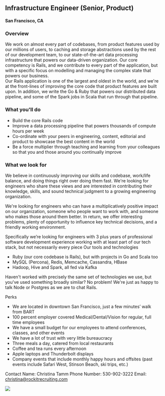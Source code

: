 ## Infrastructure Engineer (Senior, Product)
#### San Francisco, CA

### Overview
We work on almost every part of codebases, from product features used by our millions of users, to caching and storage abstractions used by the rest of our development team, to our state-of-the-art data processing infrastructure that powers our data-driven organization. Our core competency is Rails, and we contribute to every part of the application, but with a specific focus on modelling and managing the complex state that powers our business.  
Our Rails application is one of the largest and oldest in the world, and we're at the front-lines of improving the core code that product features are built upon. In addition, we write the Go & Ruby that powers our distributed data pipeline, and some of the Spark jobs in Scala that run through that pipeline.

### What you'll do
+	Build the core Rails code
+	Improve a data processing pipeline that powers thousands of compute hours per week
+	Co-ordinate with your peers in engineering, content, editorial and product to showcase the best content in the world
+	Be a force multiplier through teaching and learning from your colleagues so that you and those around you continually improve

### What we look for
We believe in continuously improving our skills and codebase, work/life balance, and doing things right over doing them fast. We're looking for engineers who share these views and are interested in contributing their knowledge, skills, and sound technical judgment to a growing engineering organization.

We're looking for engineers who can have a multiplicatively positive impact on our organization, someone who people want to work with, and someone who makes those around them better.
In return, we offer interesting problems, plenty of opportunity to influence key technical decisions, and a friendly working environment.

Specifically we’re looking for engineers with 3 plus years of professional software development experience working with at least part of our tech stack, but not necessarily every piece
Our tools and technologies
+	Ruby (our core codebase is Rails), but with projects in Go and Scala too
+	MySQL (Percona), Redis, Memcache, Cassandra, HBase
+	Hadoop, Hive and Spark, all fed via Kafka

Haven't worked with precisely the same set of technologies we use, but you've used something broadly similar? No problem! We're just as happy to talk Node or Postgres as we are to chat Rails.

Perks
+	We are located in downtown San Francisco, just a few minutes’ walk from BART
+	100 percent employer covered Medical/Dental/Vision for regular, full time employees
+	We have a small budget for our employees to attend conferences, classes, and other events
+	We have a lot of trust with very little bureaucracy
+	Three meals a day, catered from local restaurants
+	Coffee and tea runs every afternoon
+	Apple laptops and Thunderbolt displays
+	Company events that include monthly happy hours and offsites (past events include Safari West, Stinson Beach, ski trips, etc.)

Contact
Name: Christina Tamm
Phone Number: 530-902-3222
Email: christina@rockitrecruiting.com


[<img src='https://dabuttonfactory.com/button.png?t=Apply&f=Calibri-Bold&ts=24&tc=fff&tshs=1&tshc=000&hp=20&vp=8&c=5&bgt=gradient&bgc=3d85c6&ebgc=073763'>](https://letsrockit.co/users/auth/github?job_id=u2nyawjk-infrastructure-engineer-senior-product)
